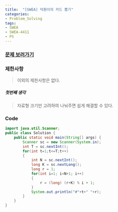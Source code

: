 ```yaml
---
title:  "[SWEA] 덕환이의 카드 뽑기"
categories:
- Problem_Solving
tags:
- SWEA
- SWEA-4411
- PS
---
```


### [문제 보러가기]( https://swexpertacademy.com/main/code/problem/problemDetail.do?contestProbId=AWNcL9nKpbEDFAV8&categoryId=AWNcL9nKpbEDFAV8&categoryType=CODE )



### 제한사항

> 이외의 제한사항은 없다.

##### 첫번째 생각

> 자료형 크기만 고려하여 나눠주면 쉽게 해결할 수 있다.



### Code

```java
import java.util.Scanner;
public class Solution {
    public static void main(String[] args) {
        Scanner sc = new Scanner(System.in);
        int T = sc.nextInt();
        for(int t=1;t<=T;t++)
        {
            int N = sc.nextInt();
            long K = sc.nextLong();
            long r = 1;
            for(int i=1; i<N+1; i++)
            {
                r = (long) (r+K) % i + 1;
            }
            System.out.println("#"+t+" "+r);
        }
    }
}
```

